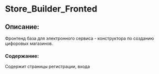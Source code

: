 # Store_Builder_Fronted

## Описание: 
Фронтенд база для электронного сервиса - конструктора по созданию цифоровых магазинов. 

### Содержание:
Содержит страницы регистрации, входа 
